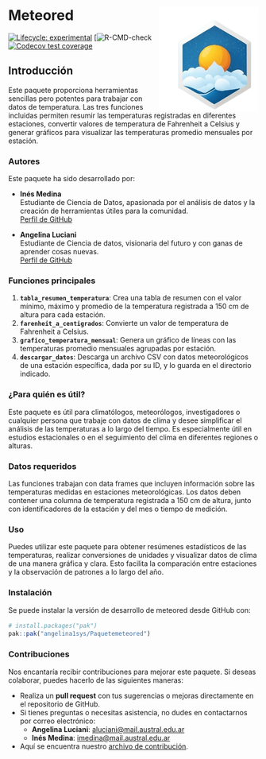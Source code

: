 
<!-- README.md is generated from README.Rmd. Please edit that file -->

# Meteored <img src="man/logo.png" align="right" width="200"/>

<!-- badges: start -->

[![Lifecycle:
experimental](https://img.shields.io/badge/lifecycle-experimental-orange.svg)](https://lifecycle.r-lib.org/articles/stages.html#experimental)
\[![R-CMD-check](https://github.com/Angelina1sys/Paquetemeteored/actions/workflows/R-CMD-check.yaml/badge.svg)
[![Codecov test
coverage](https://codecov.io/gh/angelina1sys/Paquetemeteored/graph/badge.svg)](https://app.codecov.io/gh/angelina1sys/Paquetemeteored)
<!-- badges: end -->

## Introducción

Este paquete proporciona herramientas sencillas pero potentes para
trabajar con datos de temperatura. Las tres funciones incluidas permiten
resumir las temperaturas registradas en diferentes estaciones, convertir
valores de temperatura de Fahrenheit a Celsius y generar gráficos para
visualizar las temperaturas promedio mensuales por estación.

### Autores

Este paquete ha sido desarrollado por:

- **Inés Medina**  
  Estudiante de Ciencia de Datos, apasionada por el análisis de datos y
  la creación de herramientas útiles para la comunidad.  
  [Perfil de GitHub](https://github.com/IneMedina)

- **Angelina Luciani**  
  Estudiante de Ciencia de datos, visionaria del futuro y con ganas de
  aprender cosas nuevas.  
  [Perfil de GitHub](https://github.com/angelina1sys)

### Funciones principales

1.  **`tabla_resumen_temperatura`**: Crea una tabla de resumen con el
    valor mínimo, máximo y promedio de la temperatura registrada a 150
    cm de altura para cada estación.
2.  **`farenheit_a_centigrados`**: Convierte un valor de temperatura de
    Fahrenheit a Celsius.
3.  **`grafico_temperatura_mensual`**: Genera un gráfico de líneas con
    las temperaturas promedio mensuales agrupadas por estación.
4.  **`descargar_datos`**: Descarga un archivo CSV con datos
    meteorológicos de una estación específica, dada por su ID, y lo
    guarda en el directorio indicado.

### ¿Para quién es útil?

Este paquete es útil para climatólogos, meteorólogos, investigadores o
cualquier persona que trabaje con datos de clima y desee simplificar el
análisis de las temperaturas a lo largo del tiempo. Es especialmente
útil en estudios estacionales o en el seguimiento del clima en
diferentes regiones o alturas.

### Datos requeridos

Las funciones trabajan con data frames que incluyen información sobre
las temperaturas medidas en estaciones meteorológicas. Los datos deben
contener una columna de temperatura registrada a 150 cm de altura, junto
con identificadores de la estación y del mes o tiempo de medición.

### Uso

Puedes utilizar este paquete para obtener resúmenes estadísticos de las
temperaturas, realizar conversiones de unidades y visualizar datos de
clima de una manera gráfica y clara. Esto facilita la comparación entre
estaciones y la observación de patrones a lo largo del año.

### Instalación

Se puede instalar la versión de desarrollo de meteored desde GitHub con:

``` r
# install.packages("pak")
pak::pak("angelina1sys/Paquetemeteored")
```

### Contribuciones

Nos encantaría recibir contribuciones para mejorar este paquete. Si
deseas colaborar, puedes hacerlo de las siguientes maneras:

- Realiza un **pull request** con tus sugerencias o mejoras directamente
  en el repositorio de GitHub.
- Si tienes preguntas o necesitas asistencia, no dudes en contactarnos
  por correo electrónico:
  - **Angelina Luciani**: <aluciani@mail.austral.edu.ar>
  - **Inés Medina**: <imedina@mail.austral.edu.ar>
- Aquí se encuentra nuestro [archivo de
  contribución](https://github.com/angelina1sys/Paquetemeteored/blob/master/.github/CONTRIBUTING.md).
